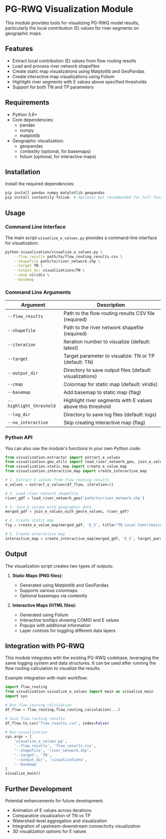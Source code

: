 # PG-RWQ Visualization Module

This module provides tools for visualizing PG-RWQ model results, particularly the local contribution (E) values for river segments on geographic maps.

## Features

- Extract local contribution (E) values from flow routing results
- Load and process river network shapefiles
- Create static map visualizations using Matplotlib and GeoPandas
- Create interactive map visualizations using Folium
- Highlight river segments with E values above specified thresholds
- Support for both TN and TP parameters

## Requirements

- Python 3.6+
- Core dependencies:
  - pandas
  - numpy
  - matplotlib
- Geographic visualization:
  - geopandas
  - contextily (optional, for basemaps)
  - folium (optional, for interactive maps)

## Installation

Install the required dependencies:

```bash
pip install pandas numpy matplotlib geopandas
pip install contextily folium  # Optional but recommended for full functionality
```

## Usage

### Command Line Interface

The main script `visualize_e_values.py` provides a command-line interface for visualization:

```bash
python visualization/visualize_e_values.py \
    --flow_results path/to/flow_routing_results.csv \
    --shapefile path/to/river_network.shp \
    --target TN \
    --output_dir visualizations/TN \
    --cmap viridis \
    --basemap
```

### Command Line Arguments

| Argument | Description |
|----------|-------------|
| `--flow_results` | Path to the flow routing results CSV file (required) |
| `--shapefile` | Path to the river network shapefile (required) |
| `--iteration` | Iteration number to visualize (default: latest) |
| `--target` | Target parameter to visualize: TN or TP (default: TN) |
| `--output_dir` | Directory to save output files (default: visualizations) |
| `--cmap` | Colormap for static map (default: viridis) |
| `--basemap` | Add basemap to static map (flag) |
| `--highlight_threshold` | Highlight river segments with E values above this threshold |
| `--log_dir` | Directory to save log files (default: logs) |
| `--no_interactive` | Skip creating interactive map (flag) |

### Python API

You can also use the module's functions in your own Python code:

```python
from visualization.extractor import extract_e_values
from visualization.geo_utils import load_river_network_geo, join_e_values_with_geo
from visualization.static_map import create_e_value_map
from visualization.interactive_map import create_interactive_map

# 1. Extract E values from flow routing results
e_values = extract_e_values(df_flow, iteration=5)

# 2. Load river network shapefile
river_gdf = load_river_network_geo('path/to/river_network.shp')

# 3. Join E values with geographic data
merged_gdf = join_e_values_with_geo(e_values, river_gdf)

# 4. Create static map
fig = create_e_value_map(merged_gdf, 'E_5', title="TN Local Contribution (E)")

# 5. Create interactive map
interactive_map = create_interactive_map(merged_gdf, 'E_5', target_parameter="TN")
```

## Output

The visualization script creates two types of outputs:

1. **Static Maps (PNG files):**
   - Generated using Matplotlib and GeoPandas
   - Supports various colormaps
   - Optional basemaps via contextily

2. **Interactive Maps (HTML files):**
   - Generated using Folium
   - Interactive tooltips showing COMID and E values
   - Popups with additional information
   - Layer controls for toggling different data layers

## Integration with PG-RWQ

This module integrates with the existing PG-RWQ codebase, leveraging the same logging system and data structures. It can be used after running the flow routing calculation to visualize the results.

Example integration with main workflow:

```python
import flow_routing
from visualization.visualize_e_values import main as visualize_main
import sys

# Run flow routing calculation
df_flow = flow_routing.flow_routing_calculation(...)

# Save flow routing results
df_flow.to_csv('flow_results.csv', index=False)

# Run visualization
sys.argv = [
    'visualize_e_values.py',
    '--flow_results', 'flow_results.csv',
    '--shapefile', 'river_network.shp',
    '--target', 'TN',
    '--output_dir', 'visualizations',
    '--basemap'
]
visualize_main()
```

## Further Development

Potential enhancements for future development:

- Animation of E values across iterations
- Comparative visualization of TN vs TP
- Watershed-level aggregation and visualization
- Integration of upstream-downstream connectivity visualization
- 3D visualization options for E values